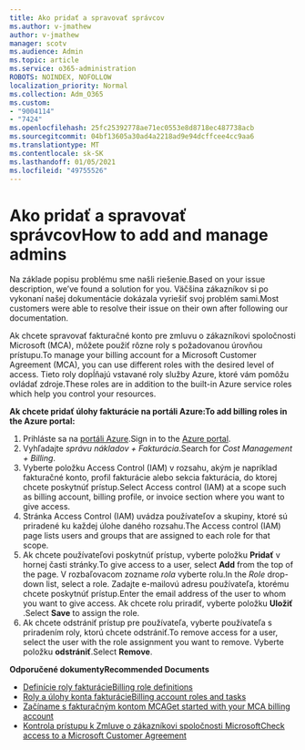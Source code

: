 ```yaml
---
title: Ako pridať a spravovať správcov
ms.author: v-jmathew
author: v-jmathew
manager: scotv
ms.audience: Admin
ms.topic: article
ms.service: o365-administration
ROBOTS: NOINDEX, NOFOLLOW
localization_priority: Normal
ms.collection: Adm_O365
ms.custom:
- "9004114"
- "7424"
ms.openlocfilehash: 25fc25392778ae71ec0553e8d8718ec487738acb
ms.sourcegitcommit: 04bf13605a30ad4a2218ad9e94dcffcee4cc9aa6
ms.translationtype: MT
ms.contentlocale: sk-SK
ms.lasthandoff: 01/05/2021
ms.locfileid: "49755526"
---
```

# <a name="how-to-add-and-manage-admins"></a><span data-ttu-id="d16de-102">Ako pridať a spravovať správcov</span><span class="sxs-lookup"><span data-stu-id="d16de-102">How to add and manage admins</span></span>

<span data-ttu-id="d16de-103">Na základe popisu problému sme našli riešenie.</span><span class="sxs-lookup"><span data-stu-id="d16de-103">Based on your issue description, we’ve found a solution for you.</span></span> <span data-ttu-id="d16de-104">Väčšina zákazníkov si po vykonaní našej dokumentácie dokázala vyriešiť svoj problém sami.</span><span class="sxs-lookup"><span data-stu-id="d16de-104">Most customers were able to resolve their issue on their own after following our documentation.</span></span>

<span data-ttu-id="d16de-105">Ak chcete spravovať fakturačné konto pre zmluvu o zákazníkovi spoločnosti Microsoft (MCA), môžete použiť rôzne roly s požadovanou úrovňou prístupu.</span><span class="sxs-lookup"><span data-stu-id="d16de-105">To manage your billing account for a Microsoft Customer Agreement (MCA), you can use different roles with the desired level of access.</span></span> <span data-ttu-id="d16de-106">Tieto roly dopĺňajú vstavané roly služby Azure, ktoré vám pomôžu ovládať zdroje.</span><span class="sxs-lookup"><span data-stu-id="d16de-106">These roles are in addition to the built-in Azure service roles which help you control your resources.</span></span>

<span data-ttu-id="d16de-107">**Ak chcete pridať úlohy fakturácie na portáli Azure:**</span><span class="sxs-lookup"><span data-stu-id="d16de-107">**To add billing roles in the Azure portal:**</span></span>

1. <span data-ttu-id="d16de-108">Prihláste sa na [portáli Azure](https://portal.azure.com/).</span><span class="sxs-lookup"><span data-stu-id="d16de-108">Sign in to the [Azure portal](https://portal.azure.com/).</span></span>
2. <span data-ttu-id="d16de-109">Vyhľadajte *správu nákladov + Fakturácia*.</span><span class="sxs-lookup"><span data-stu-id="d16de-109">Search for *Cost Management + Billing*.</span></span>
3. <span data-ttu-id="d16de-110">Vyberte položku Access Control (IAM) v rozsahu, akým je napríklad fakturačné konto, profil fakturácie alebo sekcia fakturácia, do ktorej chcete poskytnúť prístup.</span><span class="sxs-lookup"><span data-stu-id="d16de-110">Select Access control (IAM) at a scope such as billing account, billing profile, or invoice section where you want to give access.</span></span>
4. <span data-ttu-id="d16de-111">Stránka Access Control (IAM) uvádza používateľov a skupiny, ktoré sú priradené ku každej úlohe daného rozsahu.</span><span class="sxs-lookup"><span data-stu-id="d16de-111">The Access control (IAM) page lists users and groups that are assigned to each role for that scope.</span></span>
5. <span data-ttu-id="d16de-112">Ak chcete používateľovi poskytnúť prístup, vyberte položku **Pridať** v hornej časti stránky.</span><span class="sxs-lookup"><span data-stu-id="d16de-112">To give access to a user, select **Add** from the top of the page.</span></span> <span data-ttu-id="d16de-113">V rozbaľovacom zozname *rola* vyberte rolu.</span><span class="sxs-lookup"><span data-stu-id="d16de-113">In the *Role* drop-down list, select a role.</span></span> <span data-ttu-id="d16de-114">Zadajte e-mailovú adresu používateľa, ktorému chcete poskytnúť prístup.</span><span class="sxs-lookup"><span data-stu-id="d16de-114">Enter the email address of the user to whom you want to give access.</span></span> <span data-ttu-id="d16de-115">Ak chcete rolu priradiť, vyberte položku **Uložiť** .</span><span class="sxs-lookup"><span data-stu-id="d16de-115">Select **Save** to assign the role.</span></span>
6. <span data-ttu-id="d16de-116">Ak chcete odstrániť prístup pre používateľa, vyberte používateľa s priradením roly, ktorú chcete odstrániť.</span><span class="sxs-lookup"><span data-stu-id="d16de-116">To remove access for a user, select the user with the role assignment you want to remove.</span></span> <span data-ttu-id="d16de-117">Vyberte položku **odstrániť**.</span><span class="sxs-lookup"><span data-stu-id="d16de-117">Select **Remove**.</span></span>

<span data-ttu-id="d16de-118">**Odporučené dokumenty**</span><span class="sxs-lookup"><span data-stu-id="d16de-118">**Recommended Documents**</span></span>

- [<span data-ttu-id="d16de-119">Definície roly fakturácie</span><span class="sxs-lookup"><span data-stu-id="d16de-119">Billing role definitions</span></span>](https://docs.microsoft.com/azure/cost-management-billing/manage/understand-mca-roles)
- [<span data-ttu-id="d16de-120">Roly a úlohy konta fakturácie</span><span class="sxs-lookup"><span data-stu-id="d16de-120">Billing account roles and tasks</span></span>](https://docs.microsoft.com/azure/cost-management-billing/manage/understand-mca-roles#billing-account-roles-and-tasks)
- [<span data-ttu-id="d16de-121">Začíname s fakturačným kontom MCA</span><span class="sxs-lookup"><span data-stu-id="d16de-121">Get started with your MCA billing account</span></span>](https://docs.microsoft.com/azure/cost-management-billing/understand/mca-overview)
- [<span data-ttu-id="d16de-122">Kontrola prístupu k Zmluve o zákazníkovi spoločnosti Microsoft</span><span class="sxs-lookup"><span data-stu-id="d16de-122">Check access to a Microsoft Customer Agreement</span></span>](https://docs.microsoft.com/azure/cost-management-billing/manage/change-credit-card?WT.mc_id=Portal-Microsoft_Azure_Support%22%20%5Cl%20%22manage-credit-cards-for-a-microsoft-customer-agreement%22%20%5Ct%20%22_blank#check-the-type-of-your-account)
